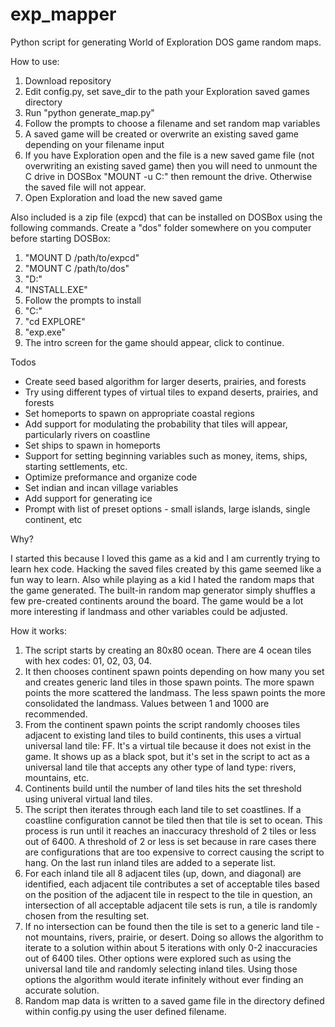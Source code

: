 # exp_mapper
Python script for generating World of Exploration DOS game random maps.

How to use:

1. Download repository
2. Edit config.py, set save_dir to the path your Exploration saved games directory
2. Run "python generate_map.py"
3. Follow the prompts to choose a filename and set random map variables
4. A saved game will be created or overwrite an existing saved game depending on your filename input
5. If you have Exploration open and the file is a new saved game file (not overwriting an existing saved game) then you will need to unmount the C drive in DOSBox "MOUNT -u C:" then remount the drive. Otherwise the saved file will not appear.
6. Open Exploration and load the new saved game

Also included is a zip file (expcd) that can be installed on DOSBox using the following commands. Create a "dos" folder somewhere on you computer before starting DOSBox:

1. "MOUNT D /path/to/expcd"
2. "MOUNT C /path/to/dos"
3. "D:"
4. "INSTALL.EXE"
5. Follow the prompts to install
6. "C:"
7. "cd EXPLORE"
8. "exp.exe"
9. The intro screen for the game should appear, click to continue.

Todos

* Create seed based algorithm for larger deserts, prairies, and forests
* Try using different types of virtual tiles to expand deserts, prairies, and forests
* Set homeports to spawn on appropriate coastal regions
* Add support for modulating the probability that tiles will appear, particularly rivers on coastline
* Set ships to spawn in homeports
* Support for setting beginning variables such as money, items, ships, starting settlements, etc.
* Optimize preformance and organize code
* Set indian and incan village variables
* Add support for generating ice
* Prompt with list of preset options - small islands, large islands, single continent, etc

Why?

I started this because I loved this game as a kid and I am currently trying to learn hex code. Hacking the saved files created by this game seemed like a fun way to learn. Also while playing as a kid I hated the random maps that the game generated. The built-in random map generator simply shuffles a few pre-created continents around the board. The game would be a lot more interesting if landmass and other variables could be adjusted.

How it works:

1. The script starts by creating an 80x80 ocean. There are 4 ocean tiles with hex codes: 01, 02, 03, 04.
2. It then chooses continent spawn points depending on how many you set and creates generic land tiles in those spawn points. The more spawn points the more scattered the landmass. The less spawn points the more consolidated the landmass. Values between 1 and 1000 are recommended.
3. From the continent spawn points the script randomly chooses tiles adjacent to existing land tiles to build continents, this uses a virtual universal land tile: FF. It's a virtual tile because it does not exist in the game. It shows up as a black spot, but it's set in the script to act as a universal land tile that accepts any other type of land type: rivers, mountains, etc.
4. Continents build until the number of land tiles hits the set threshold using univeral virtual land tiles.
5. The script then iterates through each land tile to set coastlines. If a coastline configuration cannot be tiled then that tile is set to ocean. This process is run until it reaches an inaccuracy threshold of 2 tiles or less out of 6400. A threshold of 2 or less is set because in rare cases there are configurations that are too expensive to correct causing the script to hang. On the last run inland tiles are added to a seperate list.
6. For each inland tile all 8 adjacent tiles (up, down, and diagonal) are identified, each adjacent tile contributes a set of acceptable tiles based on the position of the adjacent tile in respect to the tile in question, an intersection of all acceptable adjacent tile sets is run, a tile is randomly chosen from the resulting set.
7. If no intersection can be found then the tile is set to a generic land tile - not mountains, rivers, prairie, or desert. Doing so allows the algorithm to iterate to a solution within about 5 iterations with only 0-2 inaccuracies out of 6400 tiles. Other options were explored such as using the universal land tile and randomly selecting inland tiles. Using those options the algorithm would iterate infinitely without ever finding an accurate solution.
8. Random map data is written to a saved game file in the directory defined within config.py using the user defined filename.
